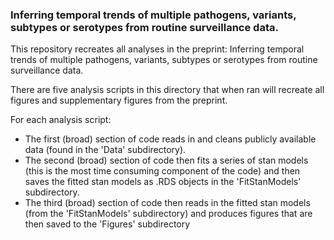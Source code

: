 ### Inferring temporal trends of multiple pathogens, variants, subtypes or serotypes from routine surveillance data.

This repository recreates all analyses in the preprint:  Inferring temporal trends of multiple pathogens, variants, subtypes or serotypes from routine surveillance data.

There are five analysis scripts in this directory that when ran will recreate all figures and supplementary figures from the preprint.

For each analysis script:
- The first (broad) section of code reads in and cleans publicly available data (found in the 'Data' subdirectory). 
- The second (broad) section of code then fits a series of stan models (this is the most time consuming component of the code) and then saves the fitted stan models as .RDS objects in the 'FitStanModels' subdirectory.
- The third (broad) section of code then reads in the fitted stan models (from the 'FitStanModels' subdirectory) and produces figures that are then saved to the 'Figures' subdirectory
